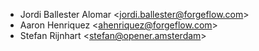 - Jordi Ballester Alomar \<<jordi.ballester@forgeflow.com>\>
- Aaron Henriquez \<<ahenriquez@forgeflow.com>\>
- Stefan Rijnhart \<<stefan@opener.amsterdam>\>
